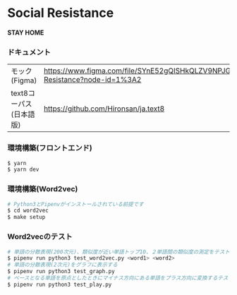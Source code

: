 # Social Resistance

**STAY HOME**

### ドキュメント

|||
|:--|:--|
|モック(Figma)|https://www.figma.com/file/SYnE52gQISHkQLZV9NPJG1/Social-Resistance?node-id=1%3A2|
|text8コーパス(日本語版)|https://github.com/Hironsan/ja.text8|

### 環境構築(フロントエンド)

```bash
$ yarn
$ yarn dev
```

### 環境構築(Word2vec)

```bash
# Python3とPipenvがインストールされている前提です
$ cd word2vec
$ make setup
```

### Word2vecのテスト

```bash
# 単語の分散表現(200次元)、類似度が近い単語トップ10、２単語間の類似度の測定をテストできます
$ pipenv run python3 test_word2vec.py <word1> <word2>
# 単語の分散表現(2次元)をグラフに表示する
$ pipenv run python3 test_graph.py
# ベースとなる単語を原点としたときにマイナス方向にある単語をプラス方向に変換するテスト
$ pipenv run python3 test_play.py
```

